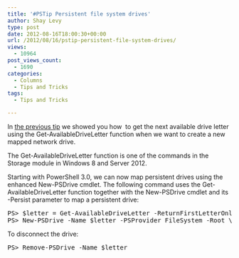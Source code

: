 ```yaml
---
title: '#PSTip Persistent file system drives'
author: Shay Levy
type: post
date: 2012-08-16T18:00:30+00:00
url: /2012/08/16/pstip-persistent-file-system-drives/
views:
  - 10964
post_views_count:
  - 1690
categories:
  - Columns
  - Tips and Tricks
tags:
  - Tips and Tricks

---
```

In  [the previous tip][1] we showed you how  to get the next available drive letter using the Get-AvailableDriveLetter function when we want to create a new mapped network drive.

The Get-AvailableDriveLetter function is one of the commands in the Storage module in Windows 8 and Server 2012.

Starting with PowerShell 3.0, we can now map persistent drives using the enhanced New-PSDrive cmdlet. The following command uses the Get-AvailableDriveLetter function together with the New-PSDrive cmdlet and its -Persist parameter to map a persistent drive:

<pre class="brush: powershell; title: ; notranslate" title="">PS&gt; $letter = Get-AvailableDriveLetter -ReturnFirstLetterOnly
PS&gt; New-PSDrive -Name $letter -PSProvider FileSystem -Root \\Server01\Share -Persist
</pre>

To disconnect the drive:

<pre class="brush: powershell; title: ; notranslate" title="">PS&gt; Remove-PSDrive -Name $letter
</pre>

[1]: /2012/08/15/pstip-get-next-available-drive-letter/ "#PSTip Get next available drive letter"